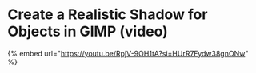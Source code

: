 # Create a Realistic Shadow for Objects in GIMP (video)

{% embed url="https://youtu.be/RpjV-9OH1tA?si=HUrR7Fydw38gnONw" %}
